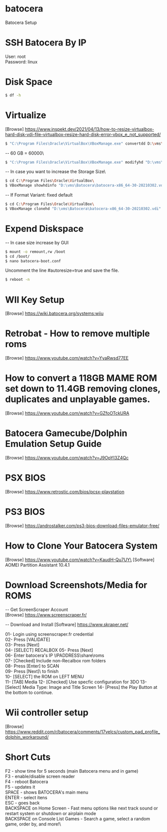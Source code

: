 # batocera
Batocera Setup

# SSH Batocera By IP
User: root\
Password: linux

# Disk Space
```bash
$ df -h
```

# Virtualize
[Browse] https://www.inspekt.dev/2021/04/13/how-to-resize-virtualbox-hard-disk-vdi-file-virtualbox-resize-hard-disk-error-vbox_e_not_supported/

```bash 
$ "C:\Program Files\Oracle\VirtualBox\VBoxManage.exe" convertdd D:\vms\batocera-x86_64-30-20210302.img D:\vms\Batocera\batocera-x86_64-30-20210302.vdi
```

-- 60 GB = 60000\
```bash 
$ "C:\Program Files\Oracle\VirtualBox\VBoxManage.exe" modifyhd "D:\vms\Batocera\batocera-x86_64-30-20210302.vdi" --resize 60000
```

-- In case you want to increase the Storage Size\
```bash
$ cd C:\Program Files\Oracle\VirtualBox\ 
$ VBoxManage showhdinfo "D:\vms\Batocera\batocera-x86_64-30-20210302.vdi"
```

-- If Format Variant: fixed default
```bash
$ cd C:\Program Files\Oracle\VirtualBox\ 
$ VBoxManage clonehd "D:\vms\Batocera\batocera-x86_64-30-20210302.vdi" "D:\vms\Batocera\batocera-x86_64-30-20210302_updated.vdi"
```

# Expend Diskspace 
-- In case size increase by GUI
```bash
$ mount -o remount,rw /boot
$ cd /boot/
$ nano batocera-boot.conf
```

Uncomment the line #autoresize=true and save the file.
```bash
$ reboot -n
```

# WII Key Setup
[Browse] https://wiki.batocera.org/systems:wiiu

# Retrobat - How to remove multiple roms
[Browse] https://www.youtube.com/watch?v=YyaRwsd77EE

# How to convert a 118GB MAME ROM set down to 11.4GB removing clones, duplicates and unplayable games.
[Browse] https://www.youtube.com/watch?v=GZfoOTckURA

# Batocera Gamecube/Dolphin Emulation Setup Guide
[Browse] https://www.youtube.com/watch?v=J9OpYI3Z4Qc

# PSX BIOS
[Browse] https://www.retrostic.com/bios/pcsx-playstation

# PS3 BIOS
[Browse] https://androstalker.com/ps3-bios-download-files-emulator-free/

# How to Clone Your Batocera System
[Browse] https://www.youtube.com/watch?v=KaudH-Qu7UY\
[Software] AOMEI Partition Assistant 10.4.1

# Download Screenshots/Media for ROMS
-- Get ScreenScraper Account\
[Browse] https://www.screenscraper.fr/

-- Download and Install
[Software] https://www.skraper.net/

01- Login using screenscraper.fr credential\
02- Press [VALIDATE]\
03- Press [Next]\
04- [SELECT] RECALBOX 
05- Press [Next]\
06- Enter batocera's IP \\IPADDRESS\share\roms\
07- [Checked] Include non-Recalbox rom folders\
08- Press [Enter] to SCAN\
09- Press [Next]\ to finish\
10- [SELECT] the ROM on LEFT MENU\
11- [TAB] Media
12- [Checked] Use specfic configuration for 3DO
13- [Select] Media Type: Image and  Title Screen
14- [Press] the Play Button at the bottom to continue.

# Wii controller setup
[Browse] https://www.reddit.com/r/batocera/comments/17velcs/custom_pad_profile_dolphin_workaround/

# Short Cuts
F2 - show time for 5 seconds (main Batocera menu and in game)\
F3 - enable/disable screen reader\
F4 - reboot Batocera\
F5 - updates it\
SPACE - shows BATOCERA's main menu\
ENTER - select itens\
ESC - goes back\
BACKSPACE on Home Screen - Fast menu options like next track sound or restart system or shutdown or airplain mode\
BACKSPACE on Console List Games - Search a game, select a random game, order by, and more!\
